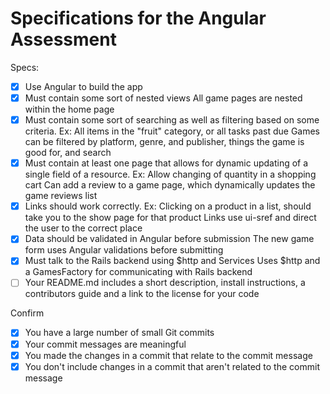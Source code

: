 # Specifications for the Angular Assessment

Specs:
- [x] Use Angular to build the app
- [x] Must contain some sort of nested views
  All game pages are nested within the home page
- [x] Must contain some sort of searching as well as filtering based on some criteria. Ex: All items in the "fruit" category, or all tasks past due
  Games can be filtered by platform, genre, and publisher, things the game is good for, and search
- [x] Must contain at least one page that allows for dynamic updating of a single field of a resource. Ex: Allow changing of quantity in a shopping cart
  Can add a review to a game page, which dynamically updates the game reviews list
- [x] Links should work correctly. Ex: Clicking on a product in a list, should take you to the show page for that product
  Links use ui-sref and direct the user to the correct place
- [x] Data should be validated in Angular before submission
  The new game form uses Angular validations before submitting
- [x] Must talk to the Rails backend using $http and Services
  Uses $http and a GamesFactory for communicating with Rails backend
- [ ] Your README.md includes a short description, install instructions, a contributors guide and a link to the license for your code

Confirm
- [x] You have a large number of small Git commits
- [x] Your commit messages are meaningful
- [x] You made the changes in a commit that relate to the commit message
- [x] You don't include changes in a commit that aren't related to the commit message
